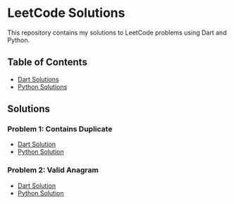 # LeetCode Solutions

This repository contains my solutions to LeetCode problems using Dart and Python.

## Table of Contents

- [Dart Solutions](#dart-solutions)
- [Python Solutions](#python-solutions)

## Solutions

### Problem 1: Contains Duplicate
- [Dart Solution](./dart/contains_duplicate.dart)
- [Python Solution](./python/contains_duplicate.py)

### Problem 2: Valid Anagram
- [Dart Solution](./dart/valid_anagram.dart)
- [Python Solution](./python/valid_anagram.py)

<!-- Add more Dart solutions as needed -->